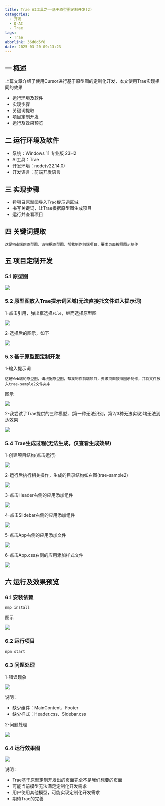 ```yaml
---
title: Trae AI工具之——基于原型图定制开发(2)
categories:
  - 开发
  - Q-AI
  - Trae
tags:
  - Trae
abbrlink: 36d0d5f8
date: 2025-03-20 09:13:23
---
```

## 一 概述

上篇文章介绍了使用Cursor进行基于原型图的定制化开发，本文使用Trae实现相同的效果

* 运行环境及软件
* 实现步骤
* 关键词提取
* 项目定制开发
* 运行及效果预览

<!--more-->

## 二 运行环境及软件

* 系统：Windows 11 专业版 23H2
* AI工具：Trae
* 开发环境：node(v22.14.0)
* 开发语言：前端开发语言

## 三 实现步骤

* 将项目原型图导入Trae提示词区域
* 书写关键词，让Trae根据原型图生成项目
* 运行并查看项目

## 四 关键词提取

```
这是Web端的原型图，请根据原型图，帮我制作前端项目，要求页面按照图示制作
```

## 五 项目定制开发

### 5.1 原型图

![][1]

### 5.2 原型图放入Trae提示词区域(无法直接托文件进入提示词)

1-点击引用，弹出框选择`File`，继而选择原型图

![][2]

2-选择后的图示，如下

![][3]

### 5.3 基于原型图定制开发

1-输入提示词

```
这是Web端的原型图，请根据原型图，帮我制作前端项目，要求页面按照图示制作，并将文件放入trae-sample2文件夹中
```

图示

![][4]

2-我尝试了Trae提供的三种模型，(第一种无法识别，第2/3种无法实现)均无法到达效果

![][5]

### 5.4 Trae生成过程(无法生成，仅查看生成效果)

1-创建项目结构(点击运行)

![][6]

2-运行后执行相关操作，生成的目录结构如右图(trae-sample2)

![][7]

3-点击Header右侧的应用添加组件

![][8]

4-点击Slidebar右侧的应用添加组件

![][9]

5-点击App右侧的应用添加文件

![][10]

6-点击App.css右侧的应用添加样式文件

![][11]

## 六 运行及效果预览

### 6.1 安装依赖

```
nmp install
```

图示

![][12]

### 6.2 运行项目

```
npm start
```

### 6.3 问题处理

1-错误现象

![][13]

说明：

* 缺少组件：MainContent、Footer
* 缺少样式：Header.css、Sidebar.css

2-问题处理

![][14]

### 6.4 运行效果图

![][15]

说明：

* Trae基于原型定制开发出的页面完全不是我们想要的页面
* 可能当前模型无法满足定制化开发需求
* 用户使用其他模型，可能实现定制化开发需求
* 期待Trae的完善




[1]:https://cdn.jsdelivr.net/gh/PGzxc/CDN/blog-ai/trae-2-source-map-1.png
[2]:https://cdn.jsdelivr.net/gh/PGzxc/CDN/blog-ai/trae-2-import-select-2.png
[3]:https://cdn.jsdelivr.net/gh/PGzxc/CDN/blog-ai/trae-2-import-view-3.png
[4]:https://cdn.jsdelivr.net/gh/PGzxc/CDN/blog-ai/trae-2-promit-4.png
[5]:https://cdn.jsdelivr.net/gh/PGzxc/CDN/blog-ai/trae-2-model-create-5.png
[6]:https://cdn.jsdelivr.net/gh/PGzxc/CDN/blog-ai/trae-2-create-pro-6.png
[7]:https://cdn.jsdelivr.net/gh/PGzxc/CDN/blog-ai/trae-2-create-run-7.png
[8]:https://cdn.jsdelivr.net/gh/PGzxc/CDN/blog-ai/trae-2-component-head-8.png
[9]:https://cdn.jsdelivr.net/gh/PGzxc/CDN/blog-ai/trae-2-component-slidbar-9.png
[10]:https://cdn.jsdelivr.net/gh/PGzxc/CDN/blog-ai/trae-2-app-apply-10.png
[11]:https://cdn.jsdelivr.net/gh/PGzxc/CDN/blog-ai/trae-2-appcss-apply-11.png
[12]:https://cdn.jsdelivr.net/gh/PGzxc/CDN/blog-ai/trae-2-npm-install-12.png
[13]:https://cdn.jsdelivr.net/gh/PGzxc/CDN/blog-ai/trae-2-run-error-13.png
[14]:https://cdn.jsdelivr.net/gh/PGzxc/CDN/blog-ai/trae-2-deal-error-14.png
[15]:https://cdn.jsdelivr.net/gh/PGzxc/CDN/blog-ai/trae-2-run-view-15.png
